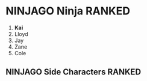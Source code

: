 # NINJAGO Ninja RANKED
1. **Kai**
2. Lloyd
3. Jay
4. Zane
5. Cole

## NINJAGO Side Characters RANKED
